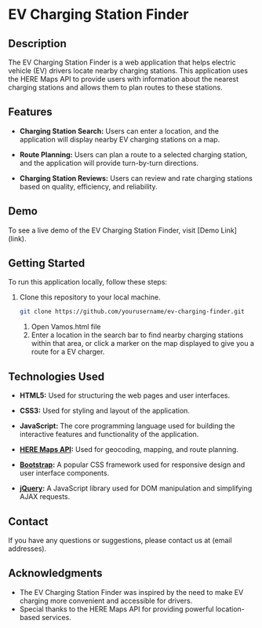 # EV Charging Station Finder
## Description
The EV Charging Station Finder is a web application that helps electric vehicle (EV) drivers locate nearby charging stations. This application uses the HERE Maps API to provide users with information about the nearest charging stations and allows them to plan routes to these stations.
## Features
- **Charging Station Search:** Users can enter a location, and the application will display nearby EV charging stations on a map.

- **Route Planning:** Users can plan a route to a selected charging station, and the application will provide turn-by-turn directions.

- **Charging Station Reviews:** Users can review and rate charging stations based on quality, efficiency, and reliability.
## Demo

To see a live demo of the EV Charging Station Finder, visit [Demo Link]
(link).
## Getting Started

To run this application locally, follow these steps:

1. Clone this repository to your local machine.

   ```bash
   git clone https://github.com/yourusername/ev-charging-finder.git
   ```
   1. Open Vamos.html file
   2. Enter a location in the search bar to find nearby charging stations within that area, or click a marker on the map displayed to give you a route for a EV charger.
## Technologies Used

- **HTML5:** Used for structuring the web pages and user interfaces.

- **CSS3:** Used for styling and layout of the application.

- **JavaScript:** The core programming language used for building the interactive features and functionality of the application.

- **[HERE Maps API](https://developer.here.com/documentation/maps/3.1.45.1/dev_guide/topics/quick-start.html):** Used for geocoding, mapping, and route planning.

- **[Bootstrap](https://getbootstrap.com/docs/5.3/customize/color/):** A popular CSS framework used for responsive design and user interface components.

- **[jQuery](https://jquery.com/):** A JavaScript library used for DOM manipulation and simplifying AJAX requests.
## Contact

If you have any questions or suggestions, please contact us at (email addresses).

## Acknowledgments

- The EV Charging Station Finder was inspired by the need to make EV charging more convenient and accessible for drivers.
- Special thanks to the HERE Maps API for providing powerful location-based services.
